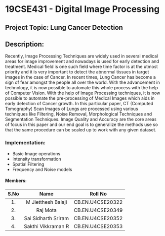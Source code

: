 # 19CSE431 - Digital Image Processing
## Project Topic: Lung Cancer Detection
## Description: 
Recently, Image Processing Techniques are widely used in several medical areas for image improvement and nowadays is used for early detection and treatment. Medical field is one such field where time factor is at the utmost priority and it is very important to detect the abnormal tissues in target images in the case of Cancer. In recent times, Lung Cancer has become a sign of fear amongst the people all over the world. With the advancement in technology, it is now possible to automate this whole process with the help of Computer Vision. With the help of Image Processing techniques, it is now possible to automate the pre-processing of Medical Images which aids in early detection of Cancer growth. In this particular paper, CT (Computed Tomography) Scan Images of Lungs are processed using various techniques like Filtering, Noise Removal, Morphological Techniques and Segmentation Techniques. Image Quality and Accuracy are the core areas of focus in this paper and our end goal is to generalize the methods use so that the same procedure can be scaled up to work with any given dataset.

### Implementation:
  * Basic Image operations
  * Intensity transformation
  * Spatial Filtering 
  * Frequency and Noise models

#### Members:
| S.No      | Name | Roll No     |
| :---:        |    :----:   |          :---: |
| 1.      | M Jietthesh Balaji       | CB.EN.U4CSE20322   |
| 2.   | Raj Mota       | CB.EN.U4CSE20349      |
| 3.      | Sai Sidharth Sriram       | CB.EN.U4CSE20352   |
| 4.   | Sakthi Vikkraman R        | CB.EN.U4CSE20353      |

